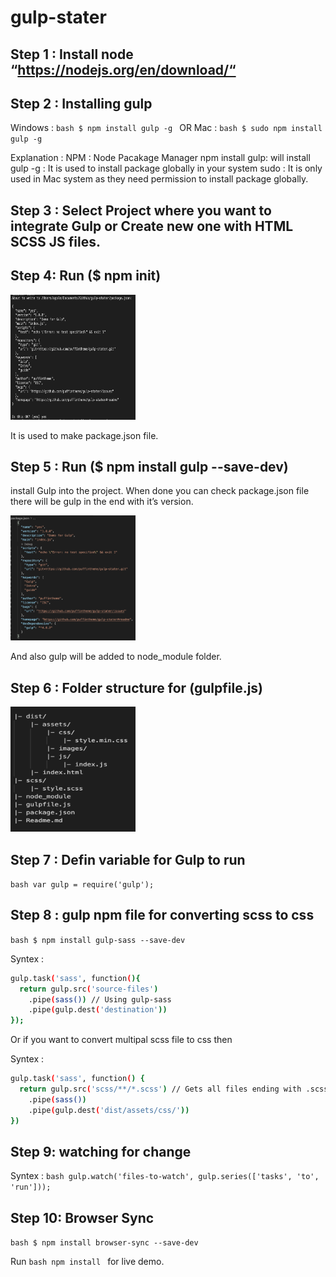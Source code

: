 # gulp-stater

## Step 1 : Install node “https://nodejs.org/en/download/“

## Step 2 : Installing gulp

Windows : ```bash $ npm install gulp -g ```
OR
Mac : ```bash $ sudo npm install gulp -g  ```

Explanation :
NPM : Node Pacakage Manager 
npm install gulp: will install gulp 
-g : It is used to install package globally in your system
sudo : It is only used in Mac system as they need permission to install package globally.

## Step 3 : Select Project where you want to integrate Gulp or Create new one with HTML SCSS JS files.

## Step 4: Run ($ npm init)  

<img src="https://github.com/puffintheme/gulp-stater/blob/master/images/terminal.png" width="200" height="200">

It is used to make package.json file.

## Step 5 : Run ($ npm install gulp --save-dev) 

install Gulp into the project. When done you can check package.json file there will be gulp in the end with it’s version.

<img src="https://github.com/puffintheme/gulp-stater/blob/master/images/package.png" width="200" height="200">

And also gulp will be added to node_module folder.

## Step 6 : Folder structure  for (gulpfile.js) 

<img src="https://github.com/puffintheme/gulp-stater/blob/master/images/folderstructure.png" width="200" height="200">

## Step 7 :  Defin variable for Gulp to run

```bash var gulp = require('gulp'); ```

## Step 8 :  gulp npm file for converting scss to css

```bash $ npm install gulp-sass --save-dev ```

Syntex :
```bash
gulp.task('sass', function(){
  return gulp.src('source-files')
    .pipe(sass()) // Using gulp-sass
    .pipe(gulp.dest('destination'))
});
```

Or if you want to convert multipal scss file to css then

Syntex :
```bash
gulp.task('sass', function() {
  return gulp.src('scss/**/*.scss') // Gets all files ending with .scss in app/scss and children dirs
    .pipe(sass())
    .pipe(gulp.dest('dist/assets/css/'))
})
```

## Step 9:  watching for change 

Syntex :
```bash gulp.watch('files-to-watch', gulp.series(['tasks', 'to', 'run'])); ```

## Step 10:  Browser Sync 

```bash $ npm install browser-sync --save-dev ```

Run ```bash npm install ``` for live demo.